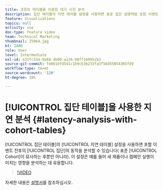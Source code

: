 ```yaml
---
title: 코호트 테이블을 이용한 대기 시간 분석
description: 집단 테이블의 지연 테이블 설정을 사용하면 표준 집단 설명처럼 포함 이벤트 전후의 집단 행동을 분석할 수 있습니다. 이 설정은 예를 들어 새 제품이나 캠페인 실행이 미치는 영향을 분석하는 데 유용합니다.
feature: Visualizations
topics: null
activity: use
doc-type: feature video
team: Technical Marketing
thumbnail: 25964.jpg
kt: 2480
role: User
level: Intermediate
exl-id: e31fc334-9a60-4b90-a126-98ff169952b3
source-git-commit: fe861dfd541c1b9cb3b233fa3f56d55054305fd9
workflow-type: tm+mt
source-wordcount: '120'
ht-degree: 10%

---
```


# [!UICONTROL 집단 테이블]을 사용한 지연 분석 {#latency-analysis-with-cohort-tables}

[!UICONTROL 집단 테이블]의 [!UICONTROL 지연 테이블] 설정을 사용하면 포함 이벤트 전후의 [!UICONTROL 집단]의 동작을 분석할 수 있습니다( 표준 [!UICONTROL Cohort]이 묘사하는 후뿐만 아니라). 이 설정은 예를 들어 새 제품이나 캠페인 실행이 미치는 영향을 분석하는 데 유용합니다.

>[!VIDEO](https://video.tv.adobe.com/v/25964/?quality=12)

자세한 내용은 [설명서](https://experienceleague.adobe.com/docs/analytics/analyze/analysis-workspace/visualizations/cohort-table/cohort-analysis.html?lang=en)를 참조하십시오.
